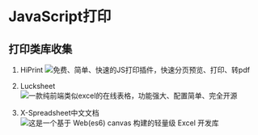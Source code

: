# JavaScript打印

## 打印类库收集

1. HiPrint
![免费、简单、快速的JS打印插件，快速分页预览、打印、转pdf](http://hiprint.io/)

2. Lucksheet
![一款纯前端类似excel的在线表格，功能强大、配置简单、完全开源](https://github.com/mengshukeji/Luckysheet)

3. X-Spreadsheet中文文档
![这是一个基于 Web(es6) canvas 构建的轻量级 Excel 开发库](https://github.com/myliang/x-spreadsheet)
